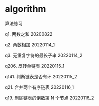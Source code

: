# algorithm

算法练习

q1. 两数之和 20200822

q2. 两数相加 20220114_1

q3. 无重复字符的最长子串 20220114_2

q206. 反转单链表 20220115_1

q141. 判断链表是否有环 20220115_2

q21. 合并两个有序链表 20220116_1

q19. 删除链表的倒数第 N 个节点 20220116_2